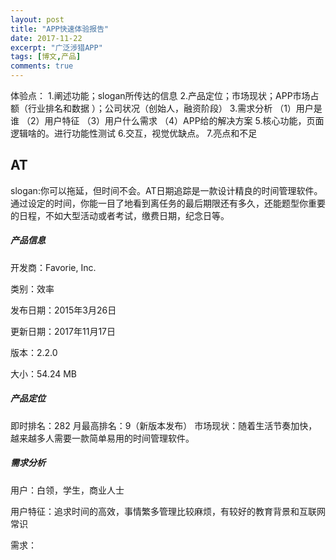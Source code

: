 ```yaml
---
layout: post
title: "APP快速体验报告"
date: 2017-11-22
excerpt: "广泛涉猎APP"
tags: [博文,产品]
comments: true
---
```


体验点：
1.阐述功能；slogan所传达的信息
2.产品定位；市场现状；APP市场占额（行业排名和数据 ）；公司状况（创始人，融资阶段）
3.需求分析
（1）用户是谁
（2）用户特征
（3）用户什么需求
（4）APP给的解决方案
5.核心功能，页面逻辑啥的。进行功能性测试
6.交互，视觉优缺点。
7.亮点和不足

## AT

slogan:你可以拖延，但时间不会。AT日期追踪是一款设计精良的时间管理软件。通过设定的时间，你能一目了地看到离任务的最后期限还有多久，还能题型你重要的日程，不如大型活动或者考试，缴费日期，纪念日等。

##### 产品信息

开发商：Favorie, Inc.

类别：效率

发布日期：2015年3月26日

更新日期：2017年11月17日

版本：2.2.0

大小：54.24 MB

##### 产品定位

即时排名：282
月最高排名：9（新版本发布）
市场现状：随着生活节奏加快，越来越多人需要一款简单易用的时间管理软件。

##### 需求分析

用户：白领，学生，商业人士

用户特征：追求时间的高效，事情繁多管理比较麻烦，有较好的教育背景和互联网常识

需求：

